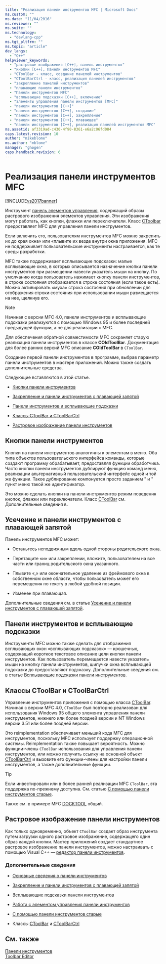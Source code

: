 ```yaml
---
title: "Реализация панели инструментов MFC | Microsoft Docs"
ms.custom: ""
ms.date: "11/04/2016"
ms.reviewer: ""
ms.suite: ""
ms.technology: 
  - "devlang-cpp"
ms.tgt_pltfrm: ""
ms.topic: "article"
dev_langs: 
  - "C++"
helpviewer_keywords: 
  - "растровые изображения [C++], панель инструментов"
  - "кнопки [C++], Панели инструментов MFC"
  - "CToolBar - класс, создание панелей инструментов"
  - "CToolBarCtrl - класс, реализация панелей инструментов"
  - "закрепление панелей инструментов"
  - "плавающие панели инструментов"
  - "Панели инструментов MFC"
  - "всплывающие подсказки [C++], включение"
  - "элементы управления панели инструментов [MFC]"
  - "панели инструментов [C++]"
  - "панели инструментов [C++], создание"
  - "панели инструментов [C++], закрепление"
  - "панели инструментов [C++], плавающее"
  - "панели инструментов [C++], реализация панелей инструментов MFC"
ms.assetid: af3319ad-c430-4f90-8361-e6a2c06fd084
caps.latest.revision: 10
author: "mikeblome"
ms.author: "mblome"
manager: "ghogen"
caps.handback.revision: 6
---
```

# Реализация панели инструментов MFC
[!INCLUDE[vs2017banner](../assembler/inline/includes/vs2017banner.md)]

Инструмент [панель элементов управления](../Topic/Control%20Bars.md), содержащий образы растрового изображения элементов управления.  Эти изображения могут работать, как кнопки, флажки или переключатели.  Класс [CToolbar](../mfc/reference/ctoolbar-class.md) предоставляет MFC для управления панели инструментов.  
  
 Если включить его, пользователям инструментов MFC можно закрепить их до края окна» или «плывите их везде внутри окна приложения.  MFC не поддерживает пользовательские инструменты настраивается, как те среды разработки.  
  
 MFC также поддерживает всплывающие подсказки: малые всплывающие окна, в которых описывается назначение кнопки панели инструментов при размещении навести указатель мыши на кнопку.  По умолчанию когда пользователь нажимает кнопку панели инструментов, в строке состояния отображается в строке состояния \(если такое есть\).  Можно активировать «муха» строка состояния при обновлении для отображения строки состояния при использовании мыши размещается на нее, щелкнув его.  
  
> [!NOTE]
>  Начиная с версии MFC 4.0, панели инструментов и всплывающие подсказки реализуются с помощью Windows 95 и более последней предыдущей функции, а не для реализации с MFC.  
  
 Для обеспечения обратной совместимости MFC сохраняет старую реализация панели инструментов в классе **COldToolBar**.  Документация для более ранних версий MFC описание **COldToolBar** в `CToolBar`.  
  
 Создание первой панели инструментов в программе, выбрав параметр панели инструментов в мастере приложений.  Можно также создать дополнительные средства.  
  
 Следующие вставляются в этой статье.  
  
-   [Кнопки панели инструментов](#_core_toolbar_buttons)  
  
-   [Закрепление и панели инструментов с плавающей запятой](#_core_docking_and_floating_toolbars)  
  
-   [Панели инструментов и всплывающие подсказки](#_core_toolbars_and_tool_tips)  
  
-   [Классы CToolBar и CToolBarCtrl](#_core_the_ctoolbar_and_ctoolbarctrl_classes)  
  
-   [Растровое изображение панели инструментов](#_core_the_toolbar_bitmap)  
  
##  <a name="_core_toolbar_buttons"></a> Кнопки панели инструментов  
 Кнопки на панели инструментов аналогичны к элементам в меню.  Оба типа объектов пользовательского интерфейса команды, которые создают программу обрабатывает, предоставляя функции обработчика.  Часто кнопки панели инструментов дублируют функцию команд меню, реализации альтернативный пользовательский интерфейс одной и той же функции.  Такое дублирование компонуется просто заданием " и " пункт меню такой же идентификатор.  
  
 Это можно сделать кнопки на панели инструментов режим поведения кнопок, флажки или переключатели.  Класс [CToolBar](../mfc/reference/ctoolbar-class.md) см. Дополнительные сведения в.  
  
##  <a name="_core_docking_and_floating_toolbars"></a> Усечение и панели инструментов с плавающей запятой  
 Панель инструментов MFC может:  
  
-   Останьтесь неподвижным вдоль одной стороны родительского окна.  
  
-   Перетащите «и» или закреплении, вложите, пользователем на все части или границ родительского окна указанного.  
  
-   Плывите «,» или окончательное удаление из фреймового окна в собственном окне области, чтобы пользователь может его перемещения по тексту в любой удобной позиции.  
  
-   Изменен при плавающая.  
  
 Дополнительные сведения см. в статье [Усечение и панели инструментов с плавающей запятой](../mfc/docking-and-floating-toolbars.md).  
  
##  <a name="_core_toolbars_and_tool_tips"></a> Панели инструментов и всплывающие подсказки  
 Инструменты MFC можно также сделать для отображения всплывающих окон «всплывающих подсказок» — крошечных, содержащий короткое текстовое описание цели кнопки панели инструментов.  Как пользователь перемещается навести указатель мыши на кнопку панели инструментов, шипучки окна всплывающей подсказки до предоставляют подсказку.  Дополнительные сведения см. в статье [Всплывающие подсказки панели инструментов](../Topic/Toolbar%20Tool%20Tips.md).  
  
##  <a name="_core_the_ctoolbar_and_ctoolbarctrl_classes"></a> Классы CToolBar и CToolBarCtrl  
 Управление инструментов приложения с помощью класса [CToolBar](../mfc/reference/ctoolbar-class.md).  Начиная с версии MFC 4.0, `CToolBar` был повторно реализован для использования Windows 95 общего элемента управления панели инструментов, нижнего или более поздней версии и NT Windows версии 3.51 или более поздней версии.  
  
 Это reimplementation обеспечивает меньший кода MFC для инструментов, поскольку MFC использует поддержку операционной системы.  Reimplementation также повышает вероятность.  Можно функции\-члены `CToolBar` использования для управления панели инструментов, или можно получить ссылку на основной объект [CToolBarCtrl](../mfc/reference/ctoolbarctrl-class.md) и вызовите его функции\-члены для настройки панели инструментов, а также дополнительные функции.  
  
> [!TIP]
>  Если инвестировали или в более ранней реализации MFC `CToolBar`, эта поддержка по\-прежнему доступна.  См. статью [С помощью панели инструментов старые](../Topic/Using%20Your%20Old%20Toolbars.md).  
  
 Также см. в примере MFC [DOCKTOOL](../top/visual-cpp-samples.md) общий.  
  
##  <a name="_core_the_toolbar_bitmap"></a> Растровое изображение панели инструментов  
 Как только одновременно, объект `CToolBar` создает образ инструмента путем загрузки одного растровое изображение, содержащего один образ каждой кнопки.  Мастер приложений создает стандартное растровое изображение панели инструментов, можно настраивать с помощью Visual C\+\+ — [редактор панели инструментов](../mfc/toolbar-editor.md).  
  
### Дополнительные сведения  
  
-   [Основные сведения о панели инструментов](../mfc/toolbar-fundamentals.md)  
  
-   [Закрепление и панели инструментов с плавающей запятой](../mfc/docking-and-floating-toolbars.md)  
  
-   [Всплывающие подсказки панели инструментов](../Topic/Toolbar%20Tool%20Tips.md)  
  
-   [Работа с элементом управления панели инструментов](../Topic/Working%20with%20the%20Toolbar%20Control.md)  
  
-   [С помощью панели инструментов старые](../Topic/Using%20Your%20Old%20Toolbars.md)  
  
-   Классы [CToolBar](../mfc/reference/ctoolbar-class.md) и [CToolBarCtrl](../mfc/reference/ctoolbarctrl-class.md)  
  
## См. также  
 [Панели инструментов](../mfc/toolbars.md)   
 [Toolbar Editor](../mfc/toolbar-editor.md)